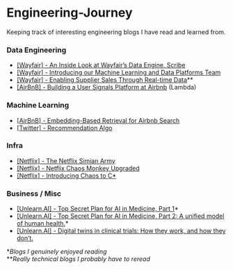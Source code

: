 # Engineering-Journey

Keeping track of interesting engineering blogs I have read and learned from. 

### Data Engineering
* [[Wayfair] - An Inside Look at Wayfair’s Data Engine, Scribe](https://www.aboutwayfair.com/careers/tech-blog/an-inside-look-at-wayfairs-data-engine-scribe)
* [[Wayfair] - Introducing our Machine Learning and Data Platforms Team](https://www.aboutwayfair.com/careers/tech-blog/introducing-our-machine-learning-and-data-platforms-team)
* [[Wayfair] - Enabling Supplier Sales Through Real-time Data](https://www.aboutwayfair.com/careers/tech-blog/enabling-supplier-sales-through-real-time-data)**
* [[AirBnB] - Building a User Signals Platform at Airbnb](https://medium.com/airbnb-engineering/building-a-user-signals-platform-at-airbnb-b236078ec82b) (Lambda)

### Machine Learning
* [[AirBnB] - Embedding-Based Retrieval for Airbnb Search](https://medium.com/airbnb-engineering/embedding-based-retrieval-for-airbnb-search-aabebfc85839)
* [[Twitter] - Recommendation Algo](https://blog.x.com/engineering/en_us/topics/open-source/2023/twitter-recommendation-algorithm)

### Infra
* [[Netflix] - The Netflix Simian Army](https://netflixtechblog.com/the-netflix-simian-army-16e57fbab116)
* [[Netflix] - Netflix Chaos Monkey Upgraded](https://netflixtechblog.com/netflix-chaos-monkey-upgraded-1d679429be5d)
* [[Netflix] - Introducing Chaos to C*](https://netflixtechblog.com/introducing-chaos-to-c-4a031a0703ce)

### Business / Misc
* [[Unlearn.AI] - Top Secret Plan for AI in Medicine, Part 1](https://unlearnai.substack.com/p/top-secret-plan-for-ai-in-medicine)*
* [[Unlearn.AI] - Top Secret Plan for AI in Medicine, Part 2: A unified model of human health.](https://unlearnai.substack.com/p/top-secret-plan-for-ai-in-medicine-46d)*
* [[Unlearn.AI] - Digital twins in clinical trials: How they work, and how they don’t.](https://unlearnai.substack.com/p/digital-twins-in-clinical-trials)

**Blogs I genuinely enjoyed reading* \
***Really technical blogs I probably have to reread*
